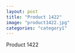 ```yaml
---
layout: post
title: "Product 1422"
image: "product1422.jpg"
categories: "category1"
---
```

Product 1422
